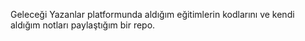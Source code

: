Geleceği Yazanlar platformunda aldığım eğitimlerin kodlarını ve kendi aldığım notları paylaştığım bir repo.

